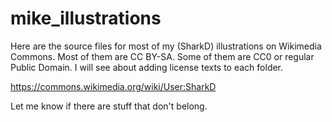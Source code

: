 # mike_illustrations

Here are the source files for most of my (SharkD) illustrations on Wikimedia Commons. Most of them are CC BY-SA. Some of them are CC0 or regular Public Domain. I will see about adding license texts to each folder.

https://commons.wikimedia.org/wiki/User:SharkD

Let me know if there are stuff that don't belong.

